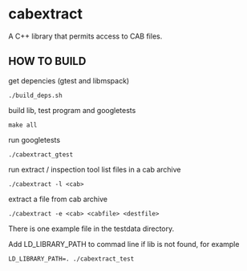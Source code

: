 # cabextract


A C++ library that permits access to CAB files.

HOW TO BUILD
------------

get depencies (gtest and libmspack)

    ./build_deps.sh

build lib, test program and googletests

    make all

run googletests

    ./cabextract_gtest

run extract / inspection tool list files in a cab archive

    ./cabextract -l <cab>

 extract a file from cab archive
 
    ./cabextract -e <cab> <cabfile> <destfile>

There is one example file in the testdata directory.

Add LD_LIBRARY_PATH to commad line if lib is not found, for example

    LD_LIBRARY_PATH=. ./cabextract_test



